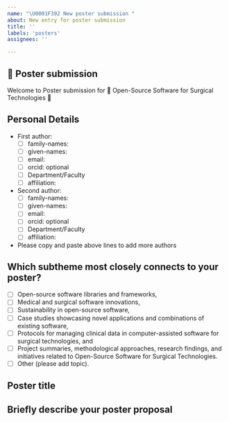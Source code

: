 ```yaml
---
name: "\U0001F392 New poster submission " 
about: New entry for poster submission
title: ''
labels: 'posters'
assignees: ''

---
```

	
## :school_satchel: Poster submission
Welcome to Poster submission for 🎒 Open-Source Software for Surgical Technologies :tada:	 

## Personal Details
* First author:
  * [ ] family-names: 
  * [ ] given-names: 
  * [ ] email: 
  * [ ] orcid: optional 
  * [ ] Department/Faculty
  * [ ] affiliation: 
* Second author:
  * [ ] family-names: 
  * [ ] given-names: 
  * [ ] email: 
  * [ ] orcid: optional 
  * [ ] Department/Faculty
  * [ ] affiliation: 
* Please copy and paste above lines to add more authors

## Which subtheme most closely connects to your poster?
* [ ] Open-source software libraries and frameworks, 
* [ ] Medical and surgical software innovations,
* [ ] Sustainability in open-source software,
* [ ] Case studies showcasing novel applications and combinations of existing software,
* [ ] Protocols for managing clinical data in computer-assisted software for surgical technologies, and 
* [ ] Project summaries, methodological approaches, research findings, and initiatives related to Open-Source Software for Surgical Technologies.
* [ ] Other (please add topic).

## Poster title
<!--Add poster title -->

## Briefly describe your poster proposal
<!--Add 100 to 200 words abstract of your poster proposal-->

